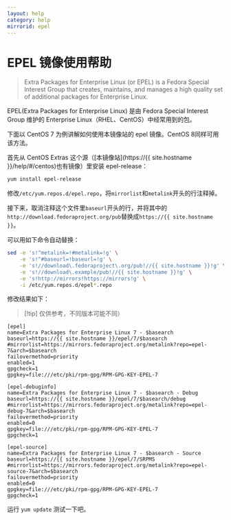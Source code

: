 ```yaml
---
layout: help
category: help
mirrorid: epel
---
```


# EPEL 镜像使用帮助

> Extra Packages for Enterprise Linux (or EPEL) is a Fedora Special Interest Group that creates, maintains, and manages a high quality set of additional packages for Enterprise Linux.

EPEL(Extra Packages for Enterprise Linux) 是由 Fedora Special Interest Group 维护的 Enterprise Linux（RHEL、CentOS）中经常用到的包。

下面以 CentOS 7 为例讲解如何使用本镜像站的 epel 镜像。CentOS 8同样可用该方法。

<!-- May edit json file to auto change the help page link -->
首先从 CentOS Extras 这个源（[本镜像站](https://{{ site.hostname }}/help/#/centos)也有镜像）里安装 epel-release：

```bash
yum install epel-release
```

<!-- 当前{{ site.org.nameLower }}已经在epel的官方镜像列表里，所以不需要其他配置，mirrorlist机制就能让你的服务器就近使用{{ site.org.nameLower }}的镜像。-->
修改`/etc/yum.repos.d/epel.repo`，将`mirrorlist`和`metalink`开头的行注释掉。

接下来，取消注释这个文件里`baseurl`开头的行，并将其中的`http://download.fedoraproject.org/pub`替换成`https://{{ site.hostname }}`。

可以用如下命令自动替换：

```bash
sed -e 's!^metalink=!#metalink=!g' \
    -e 's!^#baseurl=!baseurl=!g' \
    -e 's!//download\.fedoraproject\.org/pub!//{{ site.hostname }}!g' \
    -e 's!//download\.example/pub!//{{ site.hostname }}!g' \
    -e 's!http://mirrors!https://mirrors!g' \
    -i /etc/yum.repos.d/epel*.repo
```

修改结果如下：

> [!tip] 仅供参考，不同版本可能不同）

```
[epel]
name=Extra Packages for Enterprise Linux 7 - $basearch
baseurl=https://{{ site.hostname }}/epel/7/$basearch
#mirrorlist=https://mirrors.fedoraproject.org/metalink?repo=epel-7&arch=$basearch
failovermethod=priority
enabled=1
gpgcheck=1
gpgkey=file:///etc/pki/rpm-gpg/RPM-GPG-KEY-EPEL-7

[epel-debuginfo]
name=Extra Packages for Enterprise Linux 7 - $basearch - Debug
baseurl=https://{{ site.hostname }}/epel/7/$basearch/debug
#mirrorlist=https://mirrors.fedoraproject.org/metalink?repo=epel-debug-7&arch=$basearch
failovermethod=priority
enabled=0
gpgkey=file:///etc/pki/rpm-gpg/RPM-GPG-KEY-EPEL-7
gpgcheck=1

[epel-source]
name=Extra Packages for Enterprise Linux 7 - $basearch - Source
baseurl=https://{{ site.hostname }}/epel/7/SRPMS
#mirrorlist=https://mirrors.fedoraproject.org/metalink?repo=epel-source-7&arch=$basearch
failovermethod=priority
enabled=0
gpgkey=file:///etc/pki/rpm-gpg/RPM-GPG-KEY-EPEL-7
gpgcheck=1
```

运行 `yum update` 测试一下吧。
